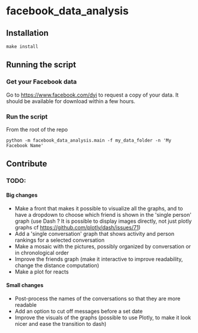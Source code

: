 # facebook_data_analysis

## Installation
`make install`

## Running the script
### Get your Facebook data
Go to https://www.facebook.com/dyi to request a copy of your data.
It should be available for download within a few hours.

### Run the script
From the root of the repo

```python -m facebook_data_analysis.main -f my_data_folder -n 'My Facebook Name'```

## Contribute
### TODO:

#### Big changes
- Make a front that makes it possible to visualize all the graphs, and to have a dropdown
to choose which friend is shown in the 'single person' graph (use Dash ? It is possible to
display images directly, not just plotly graphs cf https://github.com/plotly/dash/issues/71)
- Add a 'single conversation' graph that shows activity and person
rankings for a selected conversation
- Make a mosaic with the pictures, possibly organized by conversation or in chronological order
- Improve the friends graph (make it interactive to improve readability, change the distance
computation)
- Make a plot for reacts

#### Small changes
- Post-process the names of the conversations so that they are more readable
- Add an option to cut off messages before a set date
- Improve the visuals of the graphs (possible to use Plotly, to make it look nicer and ease the
transition to dash)
